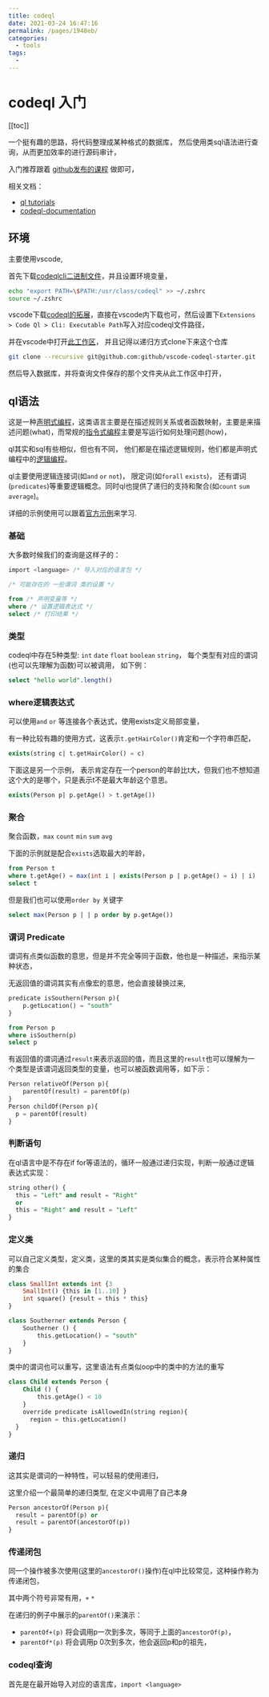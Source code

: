 ```yaml
---
title: codeql
date: 2021-03-24 16:47:16
permalink: /pages/1948eb/
categories:
  - tools
tags:
  - 
---
```

# codeql 入门

[[toc]]

一个挺有趣的思路，将代码整理成某种格式的数据库， 然后使用类sql语法进行查询，从而更加效率的进行源码审计，

入门推荐跟着 [github发布的课程](https://lab.github.com/githubtraining/codeql-u-boot-challenge-(cc++)) 做即可，

相关文档： 

* [ql tutorials](https://codeql.github.com/docs/writing-codeql-queries/introduction-to-ql/)
* [codeql-documentation](https://codeql.github.com/docs/)

## 环境

主要使用vscode, 

首先下载[codeqlcli二进制文件](https://github.com/github/codeql-cli-binaries/releases)，并且设置环境变量，

```sh
echo "export PATH=\$PATH:/usr/class/codeql" >> ~/.zshrc
source ~/.zshrc
```

vscode下载[codeql的拓展](https://github.com/github/vscode-codeql)，直接在vscode内下载也可，然后设置下`Extensions > Code Ql > Cli: Executable Path`写入对应codeql文件路径，

并在vscode中打开[此工作区](https://github.com/github/vscode-codeql-starter/)， 并且记得以递归方式clone下来这个仓库

```sh 
git clone --recursive git@github.com:github/vscode-codeql-starter.git
```

然后导入数据库，并将查询文件保存的那个文件夹从此工作区中打开，

## ql语法

这是一种[声明式编程](https://zh.wikipedia.org/wiki/%E5%AE%A3%E5%91%8A%E5%BC%8F%E7%B7%A8%E7%A8%8B)，这类语言主要是在描述规则关系或者函数映射，主要是来描述问题(what)，而常规的[指令式编程](https://zh.wikipedia.org/wiki/%E6%8C%87%E4%BB%A4%E5%BC%8F%E7%B7%A8%E7%A8%8B)主要是写运行如何处理问题(how)，

ql其实和sql有些相似，但也有不同， 他们都是在描述逻辑规则，他们都是声明式编程中的[逻辑编程](https://zh.wikipedia.org/wiki/%E9%82%8F%E8%BC%AF%E7%B7%A8%E7%A8%8B)。

ql主要使用逻辑连接词(如`and` `or` `not`)， 限定词(如`forall` `exists`)， 还有谓词(`predicates`)等重要逻辑概念。同时ql也提供了递归的支持和聚合(如`count` `sum` `average`)。

详细的示例使用可以跟着[官方示例](https://codeql.github.com/docs/writing-codeql-queries/ql-tutorials/)来学习.

### 基础

大多数时候我们的查询是这样子的：

```sql
import <language> /* 导入对应的语言包 */

/* 可能存在的 一些谓词 类的设置 */

from /* 声明变量等 */
where /* 设置逻辑表达式 */
select /* 打印结果 */
```

### 类型

codeql中存在5种类型: `int` `date` `float` `boolean` `string`， 每个类型有对应的谓词(也可以先理解为函数)可以被调用， 如下例：

```sql
select "hello world".length() 
```

### where逻辑表达式

可以使用`and` `or` 等连接各个表达式，使用exists定义局部变量，

有一种比较有趣的使用方式，这表示`t.getHairColor()`肯定和一个字符串匹配，

```sql
exists(string c| t.getHairColor() = c)
```

下面这是另一个示例， 表示肯定存在一个person的年龄比t大，但我们也不想知道这个大的是哪个，只是表示t不是最大年龄这个意思。

```sql 
exists(Person p| p.getAge() > t.getAge()) 
```

### 聚合

聚合函数，`max` `count` `min` `sum` `avg` 

下面的示例就是配合`exists`选取最大的年龄，

```sql
from Person t 
where t.getAge() = max(int i | exists(Person p | p.getAge() = i) | i)
select t
```

但是我们也可以使用`order by` 关键字

```sql 
select max(Person p | | p order by p.getAge())
```



### 谓词 **Predicate**

谓词有点类似函数的意思，但是并不完全等同于函数，他也是一种描述，来指示某种状态，

无返回值的谓词其实有点像宏的意思，他会直接替换过来,

```sql 
predicate isSouthern(Person p){
	p.getLocation() = "south"
}

from Person p 
where isSouthern(p)
select p 
```

有返回值的谓词通过`result`来表示返回的值，而且这里的`result`也可以理解为一个类型是该谓词返回类型的变量，也可以被函数调用等，如下示：

```sql
Person relativeOf(Person p){
	parentOf(result) = parentOf(p)
}
Person childOf(Person p){
  p = parentOf(result)
}
```

### 判断语句

在ql语言中是不存在if for等语法的，循环一般通过递归实现，判断一般通过逻辑表达式实现：

```sql 
string other() {
  this = "Left" and result = "Right" 
  or 
  this = "Right" and result = "Left" 
}
```



### 定义类

可以自己定义类型，定义类，这里的类其实是类似集合的概念，表示符合某种属性的集合



```sql
class SmallInt extends int {3
	SmallInt() {this in [1..10] }
	int square() {result = this * this}
}

class Southerner extends Person {
	Southerner () {
		this.getLocation() = "south"
	}
}
```

类中的谓词也可以重写，这里语法有点类似oop中的类中的方法的重写

```sql 
class Child extends Person {
	Child () {
		this.getAge() < 10 
	}
  	override predicate isAllowedIn(string region){
      region = this.getLocation()
  }
}
```


### 递归

这其实是谓词的一种特性，可以轻易的使用递归，

这里介绍一个最简单的递归类型, 在定义中调用了自己本身

```sql 
Person ancestorOf(Person p){
  result = parentOf(p) or 
  result = parentOf(ancestorOf(p))
}
```

### 传递闭包

同一个操作被多次使用(这里的`ancestorOf()`操作)在ql中比较常见，这种操作称为传递闭包，

其中两个符号非常有用，`+` `*` 

在递归的例子中展示的`parentOf()`来演示：

* `parentOf+(p)` 将会调用p一次到多次，等同于上面的`ancestorOf(p)`，
* `parentOf*(p)` 将会调用p 0次到多次，他会返回p和p的祖先，





### codeql查询

首先是在最开始导入对应的语言库，`import <language>` 


